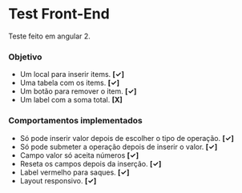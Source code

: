 # Test Front-End
Teste feito em angular 2.

### Objetivo
-	Um local para inserir items. **[✓]**
-	Uma tabela com os items. **[✓]**
-	Um botão para remover o item. **[✓]**
-	Um label com a soma total. **[X]**

### Comportamentos implementados
- Só pode inserir valor depois de escolher o tipo de operação. **[✓]**
- Só pode submeter a operação depois de inserir o valor. **[✓]**
- Campo valor só aceita números **[✓]**
- Reseta os campos depois da inserção. **[✓]**
- Label vermelho para saques. **[✓]**
- Layout responsivo. **[✓]**